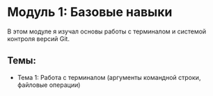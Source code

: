 # Модуль 1: Базовые навыки

В этом модуле я изучал основы работы с терминалом и системой контроля версий Git.

## Темы:
*   Тема 1: Работа с терминалом (аргументы командной строки, файловые операции)

